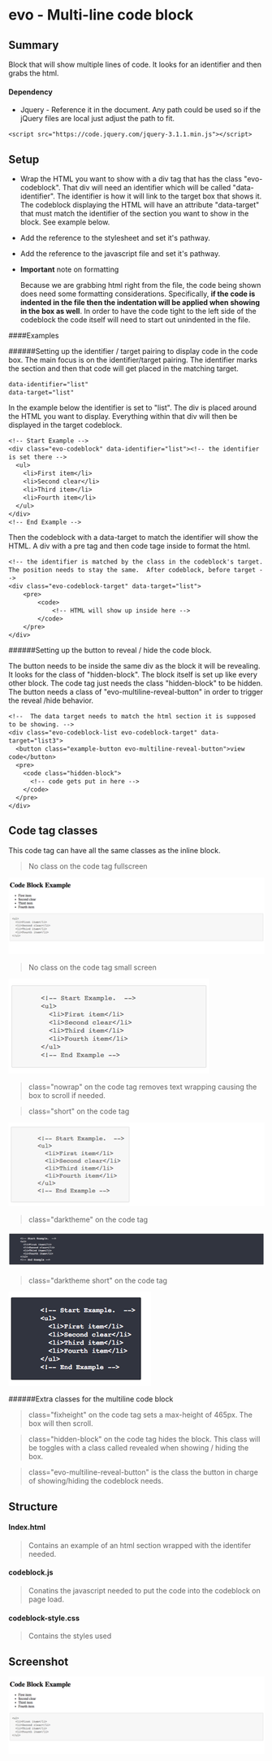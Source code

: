 # evo - Multi-line code block

## Summary

Block that will show multiple lines of code. It looks for an identifier and then grabs the html.  

#### Dependency
* Jquery - Reference it in the document.  Any path could be used so if the jQuery files are local just adjust the path to fit.
````shell
<script src="https://code.jquery.com/jquery-3.1.1.min.js"></script>
````

## Setup 

* Wrap the HTML you want to show with a div tag that has the class "evo-codeblock".  That div will need an identifier which will be called "data-identifier".  The identifier is how it will link to the target box that shows it.  The codeblock displaying the HTML will have an attribute "data-target" that must match the identifier of the section you want to show in the block. See example below.

* Add the reference to the stylesheet and set it's pathway.

* Add the reference to the javascript file and set it's pathway.

* **Important** note on formatting

    Because we are grabbing html right from the file, the code being shown does need some formatting considerations.  Specifically, **if the code is indented in the file then the indentation will be applied when showing in the box as well**.  In order to have the code tight to the left side of the codeblock the code itself will need to start out unindented in the file.

####Examples

######Setting up the identifier / target pairing to display code in the code box.
The main focus is on the identifier/target pairing.  The identifier marks the section and then that code will get placed in the matching target.

````shell
data-identifier="list"
data-target="list"
````

In the example below the identifier is set to "list".  The div is placed around the HTML you want to display.  Everything within that div will then be displayed in the target codeblock. 
````shell
<!-- Start Example -->
<div class="evo-codeblock" data-identifier="list"><!-- the identifier is set there -->
  <ul>
    <li>First item</li>
    <li>Second clear</li>
    <li>Third item</li>
    <li>Fourth item</li>
  </ul>
</div>
<!-- End Example -->
````
Then the codeblock with a data-target to match the identifier will show the HTML.  A div with a pre tag and then code tage inside to format the html.

````shell
<!-- the identifier is matched by the class in the codeblock's target.  The position needs to stay the same.  After codeblock, before target -->
<div class="evo-codeblock-target" data-target="list">
    <pre>
        <code>
            <!-- HTML will show up inside here -->  
        </code>
    </pre>
</div>
````

######Setting up the button to reveal / hide the code block.

The button needs to be inside the same div as the block it will be revealing.  It looks for the class of "hidden-block".  The block itself is set up like every other block.  The code tag just needs the class "hidden-block" to be hidden.  The button needs a class of "evo-multiline-reveal-button" in order to trigger the reveal /hide behavior.

````shell
<!--  The data target needs to match the html section it is supposed to be showing. -->
<div class="evo-codeblock-list evo-codeblock-target" data-target="list3">
  <button class="example-button evo-multiline-reveal-button">view code</button>
  <pre>
    <code class="hidden-block">
      <!-- code gets put in here -->
    </code>
  </pre>
</div>
````


## Code tag classes
This code tag can have all the same classes as the inline block.

>No class on the code tag fullscreen

![inline codeblock](./img/multilinecodeblock.png "inline codeblock")

>No class on the code tag small screen

![inline codeblock](./img/smallscreenmultiline.png "inline codeblock")


>class="nowrap" on the code tag removes text wrapping causing the box to scroll if needed.


>class="short" on the code tag

![inline codeblock](./img/shortclassonmultiline.png "inline codeblock")

>class="darktheme" on the code tag

![inline codeblock](./img/multilinedarktheme.png "inline codeblock")

>class="darktheme short" on the code tag

![inline codeblock](./img/darkthemeshortmultiline.png "inline codeblock")

######Extra classes for the multiline code block

>class="fixheight" on the code tag sets a max-height of 465px.  The box will then scroll.

>class="hidden-block" on the code tag hides the block.  This class will be toggles with a class called revealed when showing / hiding the box.

>class="evo-multiline-reveal-button" is the class the button in charge of showing/hiding the codeblock needs.
## Structure

#### Index.html
> Contains an example of an html section wrapped with the identifer needed.

#### codeblock.js
> Conatins the javascript needed to put the code into the codeblock on page load.

#### codeblock-style.css
> Contains the styles used

## Screenshot

![inline codeblock](./img/multilinecodeblock.png "inline codeblock")